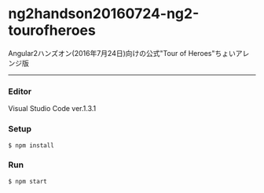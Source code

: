 # ng2handson20160724-ng2-tourofheroes
Angular2ハンズオン(2016年7月24日)向けの公式"Tour of Heroes"ちょいアレンジ版

---

### Editor
Visual Studio Code ver.1.3.1

### Setup
```
$ npm install
```

### Run
```
$ npm start
```
